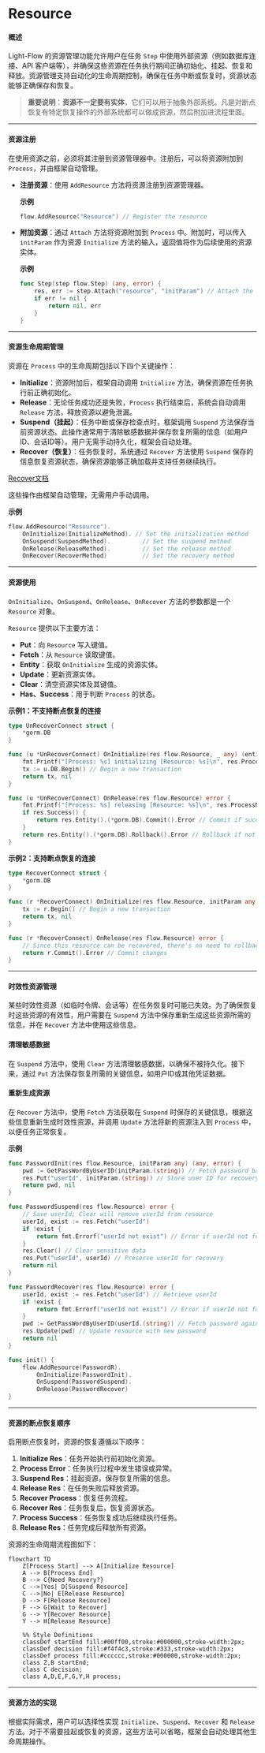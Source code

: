 # Resource

#### 概述

Light-Flow 的资源管理功能允许用户在任务 `Step` 中使用外部资源（例如数据库连接、API 客户端等），并确保这些资源在任务执行期间正确初始化、挂起、恢复和释放。资源管理支持自动化的生命周期控制，确保在任务中断或恢复时，资源状态能够正确保存和恢复。

> **重要说明**：**资源不一定要有实体**，它们可以用于抽象外部系统。凡是对断点恢复有特定恢复操作的外部系统都可以做成资源，然后附加进流程里面。

---

#### 资源注册

在使用资源之前，必须将其注册到资源管理器中。注册后，可以将资源附加到 `Process`，并由框架自动管理。

- **注册资源**：使用 `AddResource` 方法将资源注册到资源管理器。

  **示例**

  ```go
  flow.AddResource("Resource") // Register the resource
  ```

- **附加资源**：通过 `Attach` 方法将资源附加到 `Process` 中。附加时，可以传入 `initParam` 作为资源 `Initialize` 方法的输入，返回值将作为后续使用的资源实体。

  **示例**

  ```go
  func Step(step flow.Step) (any, error) {
      res, err := step.Attach("resource", "initParam") // Attach the resource with initialization parameters
      if err != nil {
          return nil, err
      }
  }
  ```

---

#### 资源生命周期管理

资源在 `Process` 中的生命周期包括以下四个关键操作：

- **Initialize**：资源附加后，框架自动调用 `Initialize` 方法，确保资源在任务执行前正确初始化。
- **Release**：无论任务成功还是失败，`Process` 执行结束后，系统会自动调用 `Release` 方法，释放资源以避免泄漏。
- **Suspend（挂起）**：任务中断或保存检查点时，框架调用 `Suspend` 方法保存当前资源状态。此操作通常用于清除敏感数据并保存恢复所需的信息（如用户ID、会话ID等）。用户无需手动持久化，框架会自动处理。
- **Recover（恢复）**：任务恢复时，系统通过 `Recover` 方法使用 `Suspend` 保存的信息恢复资源状态，确保资源能够正确加载并支持任务继续执行。

[Recover文档](./Recover.cn.md)

这些操作由框架自动管理，无需用户手动调用。

**示例**

```go
flow.AddResource("Resource").
    OnInitialize(InitializeMethod). // Set the initialization method
    OnSuspend(SuspendMethod).         // Set the suspend method
    OnRelease(ReleaseMethod).         // Set the release method
    OnRecover(RecoverMethod)          // Set the recovery method
```

---

#### 资源使用

`OnInitialize`、`OnSuspend`、`OnRelease`、`OnRecover` 方法的参数都是一个 `Resource` 对象。

`Resource` 提供以下主要方法：

- **Put**：向 `Resource` 写入键值。
- **Fetch**：从 `Resource` 读取键值。
- **Entity**：获取 `OnInitialize` 生成的资源实体。
- **Update**：更新资源实体。
- **Clear**：清空资源实体及其键值。
- **Has、Success**：用于判断 `Process` 的状态。

**示例1：不支持断点恢复的连接**

```go
type UnRecoverConnect struct {
	*gorm.DB
}

func (u *UnRecoverConnect) OnInitialize(res flow.Resource, _ any) (entity any, err error) {
	fmt.Printf("[Process: %s] initializing [Resource: %s]\n", res.ProcessName(), res.Name()) // Log initialization
	tx := u.DB.Begin() // Begin a new transaction
	return tx, nil
}

func (u *UnRecoverConnect) OnRelease(res flow.Resource) error {
	fmt.Printf("[Process: %s] releasing [Resource: %s]\n", res.ProcessName(), res.Name()) // Log resource release
	if res.Success() {
		return res.Entity().(*gorm.DB).Commit().Error // Commit if successful
	}
	return res.Entity().(*gorm.DB).Rollback().Error // Rollback if not successful
}
```

**示例2：支持断点恢复的连接**

```go
type RecoverConnect struct {
	*gorm.DB
}

func (r *RecoverConnect) OnInitialize(res flow.Resource, initParam any) (any, error) {
	tx := r.Begin() // Begin a new transaction
	return tx, nil
}

func (r *RecoverConnect) OnRelease(res flow.Resource) error {
	// Since this resource can be recovered, there's no need to rollback on exception
	return r.Commit().Error // Commit changes
}
```

---

#### 时效性资源管理

某些时效性资源（如临时令牌、会话等）在任务恢复时可能已失效。为了确保恢复时这些资源的有效性，用户需要在 `Suspend` 方法中保存重新生成这些资源所需的信息，并在 `Recover` 方法中使用这些信息。

#### 清理敏感数据

在 `Suspend` 方法中，使用 `Clear` 方法清理敏感数据，以确保不被持久化。接下来，通过 `Put` 方法保存恢复所需的关键信息，如用户ID或其他凭证数据。

#### 重新生成资源

在 `Recover` 方法中，使用 `Fetch` 方法获取在 `Suspend` 时保存的关键信息，根据这些信息重新生成时效性资源，并调用 `Update` 方法将新的资源注入到 `Process` 中，以便任务正常恢复。

**示例**

```go
func PasswordInit(res flow.Resource, initParam any) (any, error) {
	pwd := GetPassWordByUserID(initParam.(string)) // Fetch password based on user ID
	res.Put("userId", initParam.(string)) // Store user ID for recovery
	return pwd, nil
}

func PasswordSuspend(res flow.Resource) error {
	// Save userId; Clear will remove userId from resource
	userId, exist := res.Fetch("userId")
	if !exist {
		return fmt.Errorf("userId not exist") // Error if userId not found
	}
	res.Clear() // Clear sensitive data
	res.Put("userId", userId) // Preserve userId for recovery
	return nil
}

func PasswordRecover(res flow.Resource) error {
	userId, exist := res.Fetch("userId") // Retrieve userId
	if !exist {
		return fmt.Errorf("userId not exist") // Error if userId not found
	}
	pwd := GetPassWordByUserID(userId.(string)) // Fetch password again
	res.Update(pwd) // Update resource with new password
	return nil
}

func init() {
	flow.AddResource(PasswordR).
		OnInitialize(PasswordInit).
		OnSuspend(PasswordSuspend).
		OnRelease(PasswordRecover)
}
```

---

#### 资源的断点恢复顺序

启用断点恢复时，资源的恢复遵循以下顺序：

1. **Initialize Res**：任务开始执行前初始化资源。
2. **Process Error**：任务执行过程中发生错误或异常。
3. **Suspend Res**：挂起资源，保存恢复所需的信息。
4. **Release Res**：在任务失败后释放资源。
5. **Recover Process**：恢复任务流程。
6. **Recover Res**：任务恢复后，恢复资源状态。
7. **Process Success**：任务恢复成功后继续执行任务。
8. **Release Res**：任务完成后释放所有资源。

资源的生命周期流程图如下：

```mermaid
flowchart TD
    Z[Process Start] --> A[Initialize Resource]
    A --> B[Process End]
    B --> C{Need Recovery?}
    C -->|Yes| D[Suspend Resource]
    C -->|No| E[Release Resource]
    D --> F[Release Resource]
    F --> G[Wait to Recover]
    G --> Y[Recover Resource]
    Y --> H[Release Resource]

    %% Style Definitions
    classDef startEnd fill:#00ff00,stroke:#000000,stroke-width:2px;
    classDef decision fill:#f4f4c3,stroke:#333,stroke-width:2px;
    classDef process fill:#cccccc,stroke:#000000,stroke-width:2px;
    class Z,B startEnd;
    class C decision;
    class A,D,E,F,G,Y,H process;
```

---

#### 资源方法的实现

根据实际需求，用户可以选择性实现 `Initialize`、`Suspend`、`Recover` 和 `Release` 方法。对于不需要挂起或恢复的资源，这些方法可以省略，框架会自动处理其他生命周期操作。

